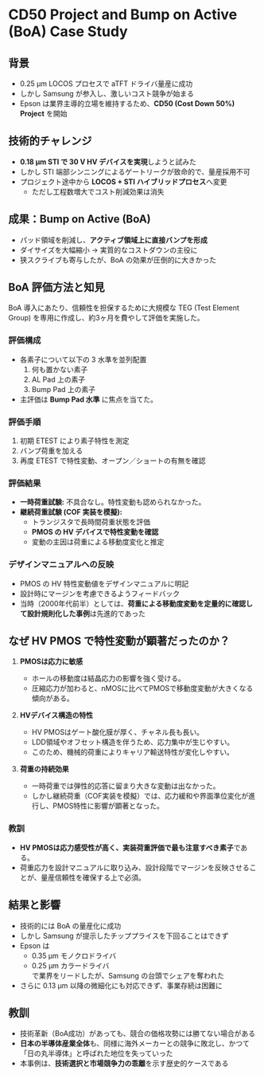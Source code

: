 # CD50 Project and Bump on Active (BoA) Case Study

## 背景
- 0.25 µm LOCOS プロセスで aTFT ドライバ量産に成功  
- しかし Samsung が参入し、激しいコスト競争が始まる  
- Epson は業界主導的立場を維持するため、**CD50 (Cost Down 50%) Project** を開始  

## 技術的チャレンジ
- **0.18 µm STI で 30 V HV デバイスを実現**しようと試みた  
- しかし STI 端部シンニングによるゲートリークが致命的で、量産採用不可  
- プロジェクト途中から **LOCOS + STI ハイブリッドプロセス**へ変更  
  - ただし工程数増大でコスト削減効果は消失  

## 成果：Bump on Active (BoA)
- パッド領域を削減し、**アクティブ領域上に直接バンプを形成**  
- ダイサイズを大幅縮小 → 実質的なコストダウンの主役に  
- 狭スクライブも寄与したが、BoA の効果が圧倒的に大きかった  

## BoA 評価方法と知見
BoA 導入にあたり、信頼性を担保するために大規模な TEG (Test Element Group) を専用に作成し、約3ヶ月を費やして評価を実施した。

### 評価構成
- 各素子について以下の 3 水準を並列配置  
  1. 何も置かない素子  
  2. AL Pad 上の素子  
  3. Bump Pad 上の素子  
- 主評価は **Bump Pad 水準** に焦点を当てた。  

### 評価手順
1. 初期 ETEST により素子特性を測定  
2. バンプ荷重を加える  
3. 再度 ETEST で特性変動、オープン／ショートの有無を確認  

### 評価結果
- **一時荷重試験:** 不具合なし。特性変動も認められなかった。  
- **継続荷重試験 (COF 実装を模擬):**  
  - トランジスタで長時間荷重状態を評価  
  - **PMOS の HV デバイスで特性変動を確認**  
  - 変動の主因は荷重による移動度変化と推定  

### デザインマニュアルへの反映
- PMOS の HV 特性変動値をデザインマニュアルに明記  
- 設計時にマージンを考慮できるようフィードバック  
- 当時（2000年代前半）としては、**荷重による移動度変動を定量的に確認して設計規則化した事例**は先進的であった  

## なぜ HV PMOS で特性変動が顕著だったのか？
1. **PMOSは応力に敏感**  
   - ホールの移動度は結晶応力の影響を強く受ける。  
   - 圧縮応力が加わると、nMOSに比べてPMOSで移動度変動が大きくなる傾向がある。  

2. **HVデバイス構造の特性**  
   - HV PMOSはゲート酸化膜が厚く、チャネル長も長い。  
   - LDD領域やオフセット構造を伴うため、応力集中が生じやすい。  
   - このため、機械的荷重によりキャリア輸送特性が変化しやすい。  

3. **荷重の持続効果**  
   - 一時荷重では弾性的応答に留まり大きな変動は出なかった。  
   - しかし継続荷重（COF実装を模擬）では、応力緩和や界面準位変化が進行し、PMOS特性に影響が顕著となった。  

### 教訓
- **HV PMOSは応力感受性が高く、実装荷重評価で最も注意すべき素子**である。  
- 荷重応力を設計マニュアルに取り込み、設計段階でマージンを反映させることが、量産信頼性を確保する上で必須。  

## 結果と影響
- 技術的には BoA の量産化に成功  
- しかし Samsung が提示したチッププライスを下回ることはできず  
- Epson は  
  - 0.35 µm モノクロドライバ  
  - 0.25 µm カラードライバ  
 で業界をリードしたが、Samsung の台頭でシェアを奪われた  
- さらに 0.13 µm 以降の微細化にも対応できず、事業存続は困難に  

## 教訓
- 技術革新（BoA成功）があっても、競合の価格攻勢には勝てない場合がある  
- **日本の半導体産業全体**も、同様に海外メーカーとの競争に敗北し、かつて「日の丸半導体」と呼ばれた地位を失っていった  
- 本事例は、**技術選択と市場競争力の乖離**を示す歴史的ケースである

